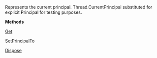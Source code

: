 Represents the current principal.
            Thread.CurrentPrincipal substituted for explicit Principal for testing purposes.

**Methods**

[Get](Bifrost.Principal.CurrentPrincipal.Get)


[SetPrincipalTo](Bifrost.Principal.CurrentPrincipal.SetPrincipalTo)


[Dispose](Bifrost.Principal.CurrentPrincipal.Dispose)
